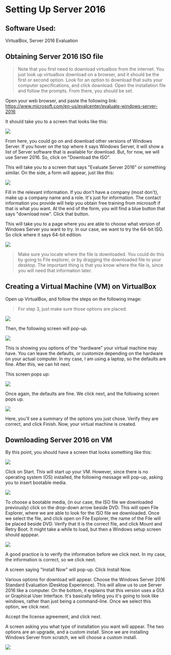 # Setting Up Server 2016

## Software Used:
VirtualBox, Server 2016 Evaluation

## Obtaining Server 2016 ISO file

> Note that you first need to download virtualbox from the internet. You just look up virtualbox download on a browser, and it should be the first or second option. Look for an option to download that suits your computer specifications, and click download. Open the installation file and follow the prompts. From there, you should be set.

Open your web browser, and paste the following link: https://www.microsoft.com/en-us/evalcenter/evaluate-windows-server-2016

It should take you to a screen that looks like this:

<img src="https://i.ibb.co/c3LrT04/1-Microsoft-Eval-Center.png">

From here, you could go on and download other versions of Windows Server. If you hover on the top where it says Windows Server, it will show a list of Server software that is available for download. But, for now, we will use Server 2016. So, click on "Download the ISO".

This will take you to a screen that says "Evaluate Server 2016" or something similar. On the side, a form will appear, just like this:

<img src="https://i.ibb.co/5jkRTcd/2-Register-for-your-free-trial-today.png">

Fill in the relevant information. If you don't have a company (most don't), make up a company name and a role. It's just for information. The contact information you provide will help you obtain free training from microsoft if that is what you want. At the end of the form, you will find a blue button that says "download now". Click that button.

This will take you to a page where you are able to choose what version of Windows Server you want to try. In our case, we want to try the 64-bit ISO. So click where it says 64-bit edition.

<img src="https://i.ibb.co/wJvgT7v/4-Download-64-bit.png">

> Make sure you locate where the file is downloaded. You could do this by going to File explorer, or by dragging the downloaded file to your desktop. The important thing is that you know where the file is, since you will need that information later.

## Creating a Virtual Machine (VM) on VirtualBox

Open up VirtualBox, and follow the steps on the following image:

> For step 3, just make sure those options are placed.

<img src="https://i.ibb.co/j8mh2LX/5-CVE-New-Virtual-Machine.png">

Then, the following screen will pop-up.

<img src="https://i.ibb.co/cJ5yQP4/6-Choosing-hardware.png">

This is showing you options of the "hardware" your virtual machine may have. You can leave the defaults, or customize depending on the hardware on your actual computer. In my case, I am using a laptop, so the defaults are fine. After this, we can hit next. 

This screen pops up:

<img src="https://i.ibb.co/p4cnqNK/7-Virtual-Hard-Disk.png">

Once again, the defaults are fine. We click next, and the following screen pops up.

<img src="https://i.ibb.co/RcQRVTG/8-Summary.png">

Here, you'll see a summary of the options you just chose. Verify they are correct, and click Finish. Now, your virtual machine is created. 


## Downloading Server 2016 on VM
By this point, you should have a screen that looks something like this:

<img src="https://i.ibb.co/vxZbVgJ/9-Start.png">

Click on Start. This will start up your VM. However, since there is no operating system (OS) installed, the following message will pop-up, asking you to insert bootable media. 

<img src="https://i.ibb.co/swN9YPD/10-Decide-boot-order.png">

To choose a bootable media, (in our case, the ISO file we downloaded previously) click on the drop-down arrow beside DVD. This will open File Explorer, where we are able to look for the ISO file we downloaded. Once we select the file, and click open on File Explorer, the name of the File will be placed beside DVD. Verify that it is the correct file, and click Mount and Retry Boot. It might take a while to load, but then a Windows setup screen should apppear. 

<img src="https://i.ibb.co/LgfpPNn/13-Windows-setup.png">

A good practice is to verify the information before we click next. In my case, the information is correct, so we click next. 

A screen saying "Install Now" will pop-up. Click Install Now. 

Various options for download will appear. Choose the Windows Server 2016 Standard Evaluation (Desktop Experience). This will allow us to use Server 2016 like a computer. On the bottom, it explains that this version uses a GUI or Graphical User Interface. It's basically telling you it's going to look like windows, rather than just being a command-line. Once we select this option, we click next.  

Accept the license agreement, and click next. 

A screen asking you what type of installation you want will appear. The two options are an upgrade, and a custom install. Since we are installing Windows Server from scratch, we will choose a custom install. 

<img src="https://i.ibb.co/0ZtTFHM/17-Custom-install.png">

